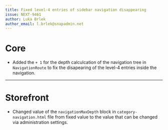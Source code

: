 ```yaml
---
title: Fixed level-4 entries of sidebar navigation disappearing
issue: NEXT-9461
author: Luka Brlek
author_email: l.brlek@snapadmin.net
---
```

# Core
* Added the `+ 1` for the depth calculcation of the navigation tree in `NavigationRoute` to fix the disapearing of the level-4 entries inside the navigation.
___
# Storefront
* Changed value of the `navigationMaxDepth` block in `category-navigation.html` file from fixed value to the value that can be changed via administration settings.
